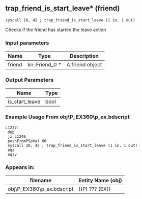 ## trap_friend_is_start_leave* (friend)

`syscall 10, 42 ; trap_friend_is_start_leave (1 in, 1 out)`

Checks if the friend has started the leave action

### Input parameters
| Name | Type | Description
|------|------|------------
| friend   | kn::Friend_0 *   | A friend object


### Output Parameters
| Name | Type
|------|-----
| is_start_leave   | bool   
### Example Usage From obj\P_EX360\p_ex.bdscript
```plaintext
L1237:
 dup 
 jz L1246
 pushFromPSpVal 60
 syscall 10, 42 ; trap_friend_is_start_leave (1 in, 1 out)
 eqz 
 eqzv
```


### Appears in:
| filename | Entity Name (obj)
|----------|-------------
| obj\P_EX360\p_ex.bdscript       | ((P) ??? (EX))          



